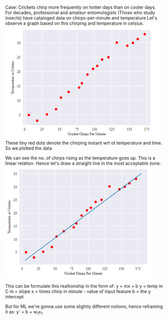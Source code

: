 Case: Crickets chirp more frequently on hotter days than on cooler days. For decades, professional and amateur entomologists (Those who study insects) have cataloged data on chirps-per-minute and temperature
Let's observe a graph based on this chirping and temperature in celsius.
![alt text](https://github.com/yashpathack/Supervised-Machine-Learning/blob/master/Resources/8.png)
These tiny red dots denote the chirping instant wrt ot temperature and time. So we plotted the data

We can see the no. of chirps rising as the temperature goes up. This is a linear relation. Hence let's draw a straight line in the most acceptable zone. 
![alt text](https://github.com/yashpathack/Supervised-Machine-Learning/blob/master/Resources/9.png)

This can be formulate this realtionship in the form of: y = mx + b
y = temp in C
m = slope
x = times chirp in minute - value of input feature
b = the y intercept

But for ML we're gonna use some slightly different notions, hence reframing it as:
y' = b + w<sub>1</sub>x<sub>1</sub>






